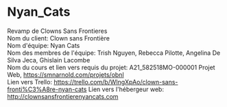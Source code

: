 # Nyan_Cats
Revamp de Clowns Sans Frontieres <br>
Nom du client: Clown sans Frontière <br>
Nom d'équipe: Nyan Cats <br>
Nom des membres de l'équipe: Trish Nguyen, Rebecca Pilotte, Angelina De Silva Jeca, Ghislain Lacombe <br>
Nom du cours et lien vers requis du projet: A21_582518MO-000001 Projet Web, https://smnarnold.com/projets/obnl <br>
Lien vers Trello: https://trello.com/b/WlngXpAo/clown-sans-fronti%C3%A8re-nyan-cats
Lien vers l'hébergeur web: http://clownsansfrontierenyancats.com
